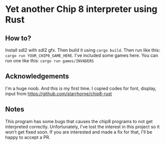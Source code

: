 # Yet another Chip 8 interpreter using Rust

## How to?

Install sdl2 with sdl2 gfx. Then build it using ```cargo build```. Then run like this: ```cargo run YOUR_CHIP8_GAME_HERE```.
I've included some games here. You can run one like this: ```cargo run games/INVADERS```

## Acknowledgements

I'm a huge noob. And this is my first time. I copied codes for font, display, input from <https://github.com/starrhorne/chip8-rust>


## Notes

This program has some bugs that causes the chip8 programs to not get interpreted correctly. Unfortunately, I've lost the interest in this project so it won't get fixed soon. If you are interested and made a fix for that, I'll be happy to accept a PR.
